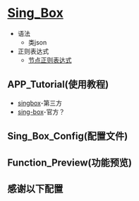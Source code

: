 # [Sing_Box](https://github.com/SagerNet/sing-box)
- 语法
  - 类json
- 正则表达式
  - [节点正则表达式](https://github.com/LaolunsiG/XiaoE_PCR/blob/main/Config_File/%E8%8A%82%E7%82%B9%E7%9A%84%E6%AD%A3%E5%88%99%E8%A1%A8%E8%BE%BE%E5%BC%8F.md)

## APP_Tutorial(使用教程) 
- [singbox](https://singbox.win/)-第三方
- [sing-box](https://sing-box.sagernet.org/zh/configuration/)-官方？

## Sing_Box_Config(配置文件)

## Function_Preview(功能预览)

## 感谢以下配置

